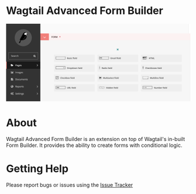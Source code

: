 # Wagtail Advanced Form Builder

![Form fields](./docs/screenshots/waf-form-fields.png)

# About

Wagtail Advanced Form Builder is an extension on top of Wagtail's in-built Form Builder. It provides the ability to 
create forms with conditional logic.

# Getting Help

Please report bugs or issues using the [Issue Tracker](https://github.com/octavenz/wagtail-advanced-form-builder/issues) 

